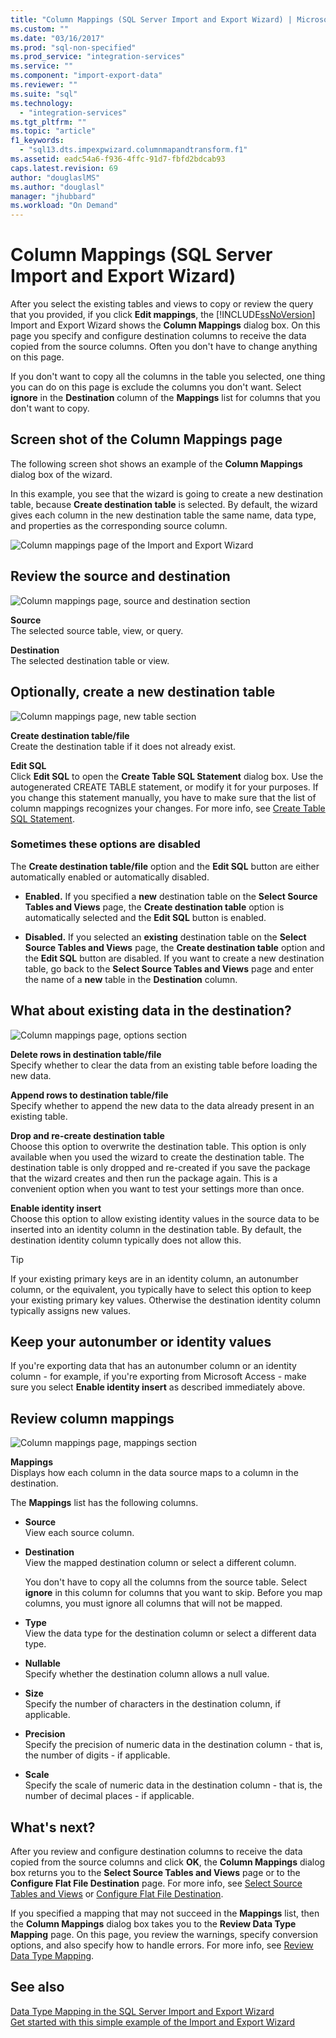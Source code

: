 ```yaml
---
title: "Column Mappings (SQL Server Import and Export Wizard) | Microsoft Docs"
ms.custom: ""
ms.date: "03/16/2017"
ms.prod: "sql-non-specified"
ms.prod_service: "integration-services"
ms.service: ""
ms.component: "import-export-data"
ms.reviewer: ""
ms.suite: "sql"
ms.technology: 
  - "integration-services"
ms.tgt_pltfrm: ""
ms.topic: "article"
f1_keywords: 
  - "sql13.dts.impexpwizard.columnmapandtransform.f1"
ms.assetid: eadc54a6-f936-4ffc-91d7-fbfd2bdcab93
caps.latest.revision: 69
author: "douglaslMS"
ms.author: "douglasl"
manager: "jhubbard"
ms.workload: "On Demand"
---
```

# Column Mappings (SQL Server Import and Export Wizard)
  After you select the existing tables and views to copy or review the query that you provided, if you click **Edit mappings**, the [!INCLUDE[ssNoVersion](../../includes/ssnoversion-md.md)] Import and Export Wizard shows the **Column Mappings** dialog box. On this page you specify and configure destination columns to receive the data copied from the source columns. Often you don't have to change anything on this page.
  
If you don't want to copy all the columns in the table you selected, one thing you can do on this page is exclude the columns you don't want. Select **ignore** in the **Destination** column of the **Mappings** list for columns that you don't want to copy.
 
## Screen shot of the Column Mappings page 
 The following screen shot shows an example of the **Column Mappings** dialog box of the wizard. 
 
 In this example, you see that the wizard is going to create a new destination table, because **Create destination table** is selected. By default, the wizard gives each column in the new destination table the same name, data type, and properties as the corresponding source column. 
  
 ![Column mappings page of the Import and Export Wizard](../../integration-services/import-export-data/media/column-mappings.png "Column mappings page of the Import and Export Wizard")  
  
## Review the source and destination 
![Column mappings page, source and destination section](../../integration-services/import-export-data/media/column-mappings-page-source-and-destination-section.png)

 **Source**  
 The selected source table, view, or query.  
  
 **Destination**  
 The selected destination table or view.  

## Optionally, create a new destination table
![Column mappings page, new table section](../../integration-services/import-export-data/media/column-mappings-page-new-table-section.png)

 **Create destination table/file**  
 Create the destination table if it does not already exist.    
  
 **Edit SQL**  
Click **Edit SQL** to open the **Create Table SQL Statement** dialog box. Use the autogenerated CREATE TABLE statement, or modify it for your purposes. If you change this statement manually, you have to make sure that the list of column mappings recognizes your changes. For more info, see [Create Table SQL Statement](../../integration-services/import-export-data/create-table-sql-statement-sql-server-import-and-export-wizard.md).  

### Sometimes these options are disabled
The **Create destination table/file** option and the **Edit SQL** button are either automatically enabled or automatically disabled.

-   **Enabled.** If you specified a **new** destination table on the **Select Source Tables and Views** page, the **Create destination table** option is automatically selected and the **Edit SQL** button is enabled.

-   **Disabled.** If you selected an **existing** destination table on the **Select Source Tables and Views** page, the **Create destination table** option and the **Edit SQL** button are disabled. If you want to create a new destination table, go back to the **Select Source Tables and Views** page and enter the name of a **new** table in the **Destination** column.  

## What about existing data in the destination?
![Column mappings page, options section](../../integration-services/import-export-data/media/column-mappings-page-options-section.png)

 **Delete rows in destination table/file**  
 Specify whether to clear the data from an existing table before loading the new data.  
  
 **Append rows to destination table/file**  
 Specify whether to append the new data to the data already present in an existing table.  
  
 **Drop and re-create destination table**  
 Choose this option to overwrite the destination table. This option is only available when you used the wizard to create the destination table. The destination table is only dropped and re-created if you save the package that the wizard creates and then run the package again. This is a convenient option when you want to test your settings more than once.
  
 **Enable identity insert**  
 Choose this option to allow existing identity values in the source data to be inserted into an identity column in the destination table. By default, the destination identity column typically does not allow this.  
  
> [!TIP]
> If your existing primary keys are in an identity column, an autonumber column, or the equivalent, you typically have to select this option to keep your existing primary key values.  Otherwise the destination identity column typically assigns new values.  

## Keep your autonumber or identity values
If you're exporting data that has an autonumber column or an identity column - for example, if you're exporting from Microsoft Access -  make sure you select **Enable identity insert** as described immediately above.

## Review column mappings
![Column mappings page, mappings section](../../integration-services/import-export-data/media/column-mappings-page-mappings-section.png)

 **Mappings**  
 Displays how each column in the data source maps to a column in the destination.
 
The **Mappings** list has the following columns.  
  
-    **Source**  
     View each source column.  
  
-   **Destination**  
    View the mapped destination column or select a different column.
    
    You don't have to copy all the columns from the source table. Select **ignore** in this column for columns that you want to skip. Before you map columns, you must ignore all columns that will not be mapped.  
  
-   **Type**  
    View the data type for the destination column or select a different data type.
  
-   **Nullable**  
    Specify whether the destination column allows a null value.  
  
-   **Size**  
    Specify the number of characters in the destination column, if applicable.  
  
-    **Precision**  
    Specify the precision of numeric data in the destination column - that is, the number of digits - if applicable.  
  
 -   **Scale**  
    Specify the scale of numeric data in the destination column - that is, the number of decimal places - if applicable.  
  
## What's next?  
 After you review and configure destination columns to receive the data copied from the source columns and click **OK**, the **Column Mappings** dialog box returns you to the **Select Source Tables and Views** page or to the **Configure Flat File Destination** page. For more info, see [Select Source Tables and Views](../../integration-services/import-export-data/select-source-tables-and-views-sql-server-import-and-export-wizard.md) or [Configure Flat File Destination](../../integration-services/import-export-data/configure-flat-file-destination-sql-server-import-and-export-wizard.md).  
  
 If you specified a mapping that may not succeed in the **Mappings** list, then the **Column Mappings** dialog box takes you to the **Review Data Type Mapping** page. On this page, you review the warnings, specify conversion options, and also specify how to handle errors. For more info, see [Review Data Type Mapping](../../integration-services/import-export-data/review-data-type-mapping-sql-server-import-and-export-wizard.md).  
 
 ## See also
[Data Type Mapping in the SQL Server Import and Export Wizard](../../integration-services/import-export-data/data-type-mapping-in-the-sql-server-import-and-export-wizard.md)  
[Get started with this simple example of the Import and Export Wizard](../../integration-services/import-export-data/get-started-with-this-simple-example-of-the-import-and-export-wizard.md)

